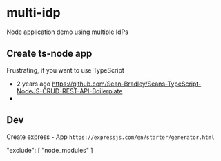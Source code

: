 # multi-idp
Node application demo using multiple IdPs

## Create ts-node app
Frustrating, if you want to use TypeScript
* 2 years ago https://github.com/Sean-Bradley/Seans-TypeScript-NodeJS-CRUD-REST-API-Boilerplate
*

## Dev
Create express - App
`https://expressjs.com/en/starter/generator.html`


 "exclude": [
    "node_modules"
  ]
